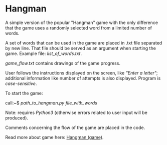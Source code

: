 # Hangman

A simple version of the popular "Hangman" game with the only difference that the game uses a randomly selected word from a limited number of words.<br /> 

A set of words that can be used in the game are placed in .txt file separated by new line. That file should be served as an argument when starting the game. Example file: *list_of_words.txt*. <br />

*game_flow.txt* contains drawings of the game progress. <br />

User follows the instructions displayed on the screen, like *"Enter a letter"*; additional information like number of attempts is also displayed. Program is *case-sensitive*.<br />

To start the game:<br />

call:~$ *path_to_hangman.py file_with_words*

Note: requires *Python3* (otherwise errors related to user input will be produced).

Comments concerning the flow of the game are placed in the code.

Read more about game here: [Hangman (game)](https://en.wikipedia.org/wiki/Hangman_(game)).
